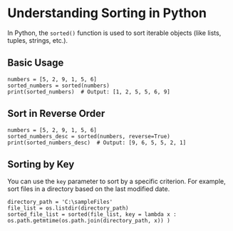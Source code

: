 # Understanding Sorting in Python

In Python, the `sorted()` function is used to sort iterable objects (like lists, tuples, strings, etc.).

## Basic Usage

```
numbers = [5, 2, 9, 1, 5, 6]
sorted_numbers = sorted(numbers)
print(sorted_numbers)  # Output: [1, 2, 5, 5, 6, 9]
```

## Sort in Reverse Order

```
numbers = [5, 2, 9, 1, 5, 6]
sorted_numbers_desc = sorted(numbers, reverse=True)
print(sorted_numbers_desc)  # Output: [9, 6, 5, 5, 2, 1]
```

## Sorting by Key

You can use the `key` parameter to sort by a specific criterion. For example, sort files in a directory based on the last modified date.

```
directory_path = 'C:\sampleFiles'
file_list = os.listdir(directory_path)
sorted_file_list = sorted(file_list, key = lambda x : os.path.getmtime(os.path.join(directory_path, x)) )
```
